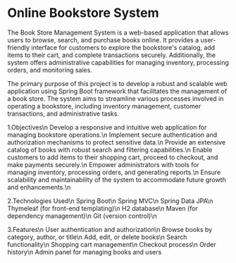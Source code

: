 # Online Bookstore System
The Book Store Management System is a web-based application that allows users to browse, search, and purchase books online. It provides a user-friendly interface for customers to explore the bookstore's catalog, add items to their cart, and complete transactions securely. Additionally, the system offers administrative capabilities for managing inventory, processing orders, and monitoring sales.

The primary purpose of this project is to develop a robust and scalable web application using Spring Boot framework that facilitates the management of a book store. The system aims to streamline various processes involved in operating a bookstore, including inventory management, customer transactions, and administrative tasks.

1.Objectives\n
Develop a responsive and intuitive web application for managing bookstore operations.\n
Implement secure authentication and authorization mechanisms to protect sensitive data.\n
Provide an extensive catalog of books with robust search and filtering capabilities.\n
Enable customers to add items to their shopping cart, proceed to checkout, and make payments securely.\n
Empower administrators with tools for managing inventory, processing orders, and generating reports.\n
Ensure scalability and maintainability of the system to accommodate future growth and enhancements.\n

2.Technologies Used\n
Spring Boot\n
Spring MVC\n
Spring Data JPA\n
Thymeleaf (for front-end templating)\n
H2 database\n
Maven (for dependency management)\n
Git (version control)\n

3.Features\n
User authentication and authorization\n
Browse books by category, author, or title\n
Add, edit, or delete books\n
Search functionality\n
Shopping cart management\n
Checkout process\n
Order history\n
Admin panel for managing books and users
